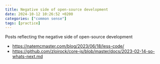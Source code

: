 ```yaml
---
title: Negative side of open-source development
date: 2024-10-12 10:26:52 +0200
categories: ["common sense"]
tags: [practice]
---
```


Posts reflecting the negative side of open-source development

- <https://natemcmaster.com/blog/2023/06/18/less-code/>
- <https://github.com/zloirock/core-js/blob/master/docs/2023-02-14-so-whats-next.md>
